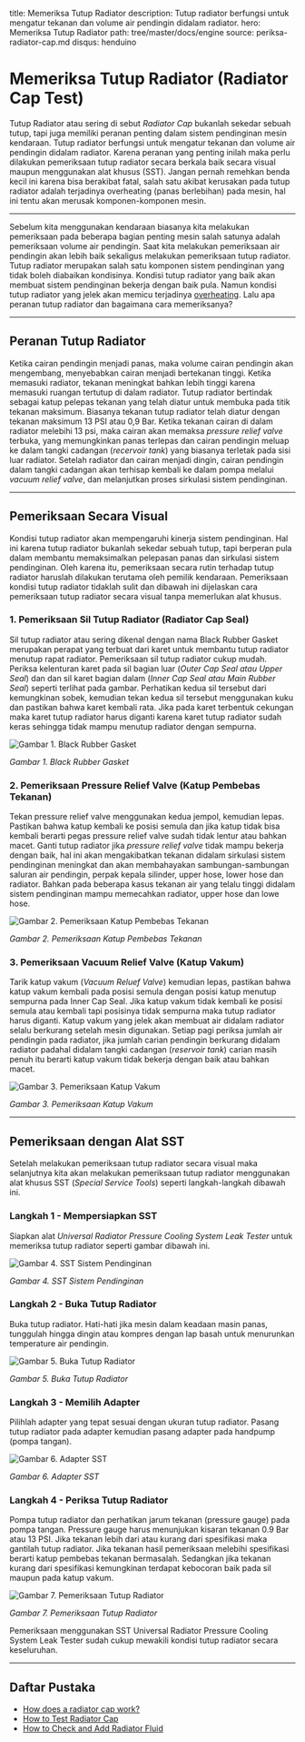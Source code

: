 title: Memeriksa Tutup Radiator
description: Tutup radiator berfungsi untuk mengatur tekanan dan volume air pendingin didalam radiator.
hero: Memeriksa Tutup Radiator
path: tree/master/docs/engine
source: periksa-radiator-cap.md
disqus: henduino

# Memeriksa Tutup Radiator (Radiator Cap Test)

Tutup Radiator atau sering di sebut *Radiator Cap* bukanlah sekedar sebuah tutup, tapi juga memiliki peranan penting dalam sistem pendinginan mesin kendaraan. Tutup radiator berfungsi untuk mengatur tekanan dan volume air pendingin didalam radiator. Karena peranan yang penting inilah maka perlu dilakukan pemeriksaan tutup radiator secara berkala baik secara visual maupun menggunakan alat khusus (SST). Jangan pernah remehkan benda kecil ini karena bisa berakibat fatal, salah satu akibat kerusakan pada tutup radiator adalah terjadinya overheating (panas berlebihan) pada mesin, hal ini tentu akan merusak komponen-komponen mesin.

***

Sebelum kita menggunakan kendaraan biasanya kita melakukan pemeriksaan pada beberapa bagian penting mesin salah satunya adalah pemeriksaan volume air pendingin. Saat kita melakukan pemeriksaan air pendingin akan lebih baik sekaligus melakukan pemeriksaan tutup radiator. Tutup radiator merupakan salah satu komponen sistem pendinginan yang tidak boleh diabaikan kondisinya. Kondisi tutup radiator yang baik akan membuat sistem pendinginan bekerja dengan baik pula. Namun kondisi tutup radiator yang jelek akan memicu terjadinya [overheating](overheating-mesin.md). Lalu apa peranan tutup radiator dan bagaimana cara memeriksanya?

***

## Peranan Tutup Radiator

Ketika cairan pendingin menjadi panas, maka volume cairan pendingin akan mengembang, menyebabkan cairan menjadi bertekanan tinggi. Ketika memasuki radiator, tekanan meningkat bahkan lebih tinggi karena memasuki ruangan tertutup di dalam radiator. Tutup radiator bertindak sebagai katup pelepas tekanan yang telah diatur untuk membuka pada titik tekanan maksimum. Biasanya tekanan tutup radiator telah diatur dengan tekanan maksimum 13 PSI atau 0,9 Bar. Ketika tekanan cairan di dalam radiator melebihi 13 psi, maka cairan akan memaksa *pressure relief valve* terbuka, yang memungkinkan panas terlepas dan cairan pendingin meluap ke dalam tangki cadangan (*recervoir tank*) yang biasanya terletak pada sisi luar radiator. Setelah radiator dan cairan menjadi dingin, cairan pendingin dalam tangki cadangan akan terhisap kembali ke dalam pompa melalui *vacuum relief valve*, dan melanjutkan proses sirkulasi sistem pendinginan.

***

## Pemeriksaan Secara Visual

Kondisi tutup radiator akan mempengaruhi kinerja sistem pendinginan. Hal ini karena tutup radiator bukanlah sekedar sebuah tutup, tapi berperan pula dalam membantu memaksimalkan pelepasan panas dan sirkulasi sistem pendinginan. Oleh karena itu, pemeriksaan secara rutin terhadap tutup radiator haruslah dilakukan terutama oleh pemilik kendaraan. Pemeriksaan kondisi tutup radiator tidaklah sulit dan dibawah ini dijelaskan cara pemeriksaan tutup radiator secara visual tanpa memerlukan alat khusus.

### 1. Pemeriksaan Sil Tutup Radiator (Radiator Cap Seal)

Sil tutup radiator atau sering dikenal dengan nama Black Rubber Gasket merupakan perapat yang terbuat dari karet untuk membantu tutup radiator menutup rapat radiator. Pemeriksaan sil tutup radiator cukup mudah. Periksa kelenturan karet pada sil bagian luar (*Outer Cap Seal atau Upper Seal*) dan dan sil karet bagian dalam (*Inner Cap Seal atau Main Rubber Seal*) seperti terlihat pada gambar. Perhatikan kedua sil tersebut dari kemungkinan sobek, kemudian tekan kedua sil tersebut menggunakan kuku dan pastikan bahwa karet kembali rata. Jika pada karet terbentuk cekungan maka karet tutup radiator harus diganti karena karet tutup radiator sudah keras sehingga tidak mampu menutup radiator dengan sempurna.

![Gambar 1. Black Rubber Gasket](./images/01-Periksa-Rubber-Gasket.jpg)

*Gambar 1. Black Rubber Gasket*

### 2. Pemeriksaan Pressure Relief Valve (Katup Pembebas Tekanan)

Tekan pressure relief valve menggunakan kedua jempol, kemudian lepas. Pastikan bahwa katup kembali ke posisi semula dan jika katup tidak bisa kembali berarti pegas pressure relief valve sudah tidak lentur atau bahkan macet. Ganti tutup radiator jika *pressure relief valve* tidak mampu bekerja dengan baik, hal ini akan mengakibatkan tekanan didalam sirkulasi sistem pendinginan meningkat dan akan membahayakan sambungan-sambungan saluran air pendingin, perpak kepala silinder, upper hose, lower hose dan radiator. Bahkan pada beberapa kasus tekanan air yang telalu tinggi didalam sistem pendinginan mampu memecahkan radiator, upper hose dan lowe hose.

![Gambar 2. Pemeriksaan Katup Pembebas Tekanan](./images/02-Periksa-Pressure-Valve.jpg)

*Gambar 2. Pemeriksaan Katup Pembebas Tekanan*

### 3. Pemeriksaan Vacuum Relief Valve (Katup Vakum)

Tarik katup vakum (*Vacuum Reluef Valve*) kemudian lepas, pastikan bahwa katup vakum kembali pada posisi semula dengan posisi katup menutup sempurna pada Inner Cap Seal. Jika katup vakum tidak kembali ke posisi semula atau kembali tapi posisinya tidak sempurna maka tutup radiator harus diganti. Katup vakum yang jelek akan membuat air didalam radiator selalu berkurang setelah mesin digunakan. Setiap pagi periksa jumlah air pendingin pada radiator, jika jumlah carian pendingin berkurang didalam radiator padahal didalam tangki cadangan (*reservoir tank*) carian masih penuh itu berarti katup vakum tidak bekerja dengan baik atau bahkan macet.

![Gambar 3. Pemeriksaan Katup Vakum](./images/03-Periksa-Vacuum-Valve.jpg)

*Gambar 3. Pemeriksaan Katup Vakum*

***

## Pemeriksaan dengan Alat SST

Setelah melakukan pemeriksaan tutup radiator secara visual maka selanjutnya kita akan melakukan pemeriksaan tutup radiator menggunakan alat khusus SST (*Special Service Tools*) seperti langkah-langkah dibawah ini.

### Langkah 1 - Mempersiapkan SST

Siapkan alat *Universal Radiator Pressure Cooling System Leak Tester* untuk memeriksa tutup radiator seperti gambar dibawah ini.

![Gambar 4. SST Sistem Pendinginan](./images/04-SST-Tutup-Radiator.jpg)

*Gambar 4. SST Sistem Pendinginan*

### Langkah 2 - Buka Tutup Radiator

Buka tutup radiator. Hati-hati jika mesin dalam keadaan masin panas, tunggulah hingga dingin atau kompres dengan lap basah untuk menurunkan temperature air pendingin.

![Gambar 5. Buka Tutup Radiator](./images/05-Buka-Tutup-Radiator.jpg)

*Gambar 5. Buka Tutup Radiator*

### Langkah 3 - Memilih Adapter

Pilihlah adapter yang tepat sesuai dengan ukuran tutup radiator. Pasang tutup radiator pada adapter kemudian pasang adapter pada handpump (pompa tangan).

![Gambar 6. Adapter SST](./images/06-Adapter-Tutup-Radiator.jpg)

*Gambar 6. Adapter SST*

### Langkah 4 - Periksa Tutup Radiator

Pompa tutup radiator dan perhatikan jarum tekanan (pressure gauge) pada pompa tangan. Pressure gauge harus menunjukan kisaran tekanan 0.9 Bar atau 13 PSI. Jika tekanan lebih dari atau kurang dari spesifikasi maka gantilah tutup radiator. Jika tekanan hasil pemeriksaan melebihi spesifikasi berarti katup pembebas tekanan bermasalah. Sedangkan jika tekanan kurang dari spesifikasi kemungkinan terdapat kebocoran baik pada sil maupun pada katup vakum.

![Gambar 7. Pemeriksaan Tutup Radiator](./images/07-Pemeriksaan-Tutup-Radiator.jpg)

*Gambar 7. Pemeriksaan Tutup Radiator*

Pemeriksaan menggunakan SST Universal Radiator Pressure Cooling System Leak Tester sudah cukup mewakili kondisi tutup radiator secara keseluruhan.

***

## Daftar Pustaka

* [How does a radiator cap work?][1]
* [How to Test Radiator Cap][2]
* [How to Check and Add Radiator Fluid][3]

[1]: https://www.freeasestudyguides.com/engine-radiator-cap.html
[2]: https://www.yourmechanic.com/article/how-to-pressure-test-a-radiator-cap-by-robert-kulp
[3]: https://www.wikihow.com/Check-and-Add-Radiator-Fluid